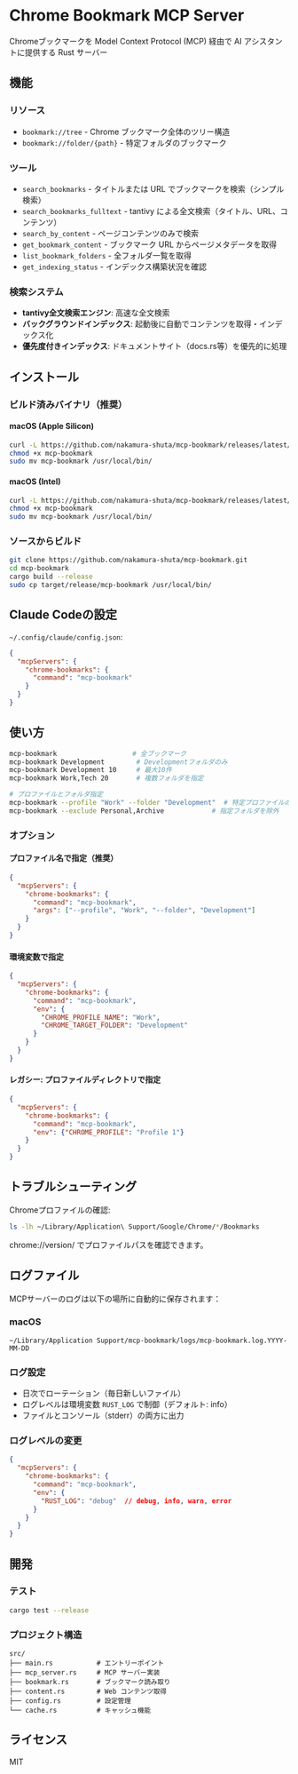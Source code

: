 # Chrome Bookmark MCP Server

Chromeブックマークを Model Context Protocol (MCP) 経由で AI アシスタントに提供する Rust サーバー

## 機能

### リソース
- `bookmark://tree` - Chrome ブックマーク全体のツリー構造
- `bookmark://folder/{path}` - 特定フォルダのブックマーク

### ツール
- `search_bookmarks` - タイトルまたは URL でブックマークを検索（シンプル検索）
- `search_bookmarks_fulltext` - tantivy による全文検索（タイトル、URL、コンテンツ）
- `search_by_content` - ページコンテンツのみで検索
- `get_bookmark_content` - ブックマーク URL からページメタデータを取得
- `list_bookmark_folders` - 全フォルダ一覧を取得
- `get_indexing_status` - インデックス構築状況を確認

### 検索システム
- **tantivy全文検索エンジン**: 高速な全文検索
- **バックグラウンドインデックス**: 起動後に自動でコンテンツを取得・インデックス化
- **優先度付きインデックス**: ドキュメントサイト（docs.rs等）を優先的に処理

## インストール

### ビルド済みバイナリ（推奨）

#### macOS (Apple Silicon)
```bash
curl -L https://github.com/nakamura-shuta/mcp-bookmark/releases/latest/download/mcp-bookmark-darwin-arm64 -o mcp-bookmark
chmod +x mcp-bookmark
sudo mv mcp-bookmark /usr/local/bin/
```

#### macOS (Intel)
```bash
curl -L https://github.com/nakamura-shuta/mcp-bookmark/releases/latest/download/mcp-bookmark-darwin-x64 -o mcp-bookmark
chmod +x mcp-bookmark
sudo mv mcp-bookmark /usr/local/bin/
```

### ソースからビルド
```bash
git clone https://github.com/nakamura-shuta/mcp-bookmark.git
cd mcp-bookmark
cargo build --release
sudo cp target/release/mcp-bookmark /usr/local/bin/
```

## Claude Codeの設定

`~/.config/claude/config.json`:

```json
{
  "mcpServers": {
    "chrome-bookmarks": {
      "command": "mcp-bookmark"
    }
  }
}
```

## 使い方

```bash
mcp-bookmark                   # 全ブックマーク
mcp-bookmark Development        # Developmentフォルダのみ
mcp-bookmark Development 10     # 最大10件
mcp-bookmark Work,Tech 20       # 複数フォルダを指定

# プロファイルとフォルダ指定
mcp-bookmark --profile "Work" --folder "Development"  # 特定プロファイルの特定フォルダ
mcp-bookmark --exclude Personal,Archive            # 指定フォルダを除外
```

### オプション

#### プロファイル名で指定（推奨）
```json
{
  "mcpServers": {
    "chrome-bookmarks": {
      "command": "mcp-bookmark",
      "args": ["--profile", "Work", "--folder", "Development"]
    }
  }
}
```

#### 環境変数で指定
```json
{
  "mcpServers": {
    "chrome-bookmarks": {
      "command": "mcp-bookmark",
      "env": {
        "CHROME_PROFILE_NAME": "Work",
        "CHROME_TARGET_FOLDER": "Development"
      }
    }
  }
}
```

#### レガシー: プロファイルディレクトリで指定
```json
{
  "mcpServers": {
    "chrome-bookmarks": {
      "command": "mcp-bookmark",
      "env": {"CHROME_PROFILE": "Profile 1"}
    }
  }
}
```

## トラブルシューティング

Chromeプロファイルの確認:
```bash
ls -lh ~/Library/Application\ Support/Google/Chrome/*/Bookmarks
```

chrome://version/ でプロファイルパスを確認できます。

## ログファイル

MCPサーバーのログは以下の場所に自動的に保存されます：

### macOS
```
~/Library/Application Support/mcp-bookmark/logs/mcp-bookmark.log.YYYY-MM-DD
```

### ログ設定
- 日次でローテーション（毎日新しいファイル）
- ログレベルは環境変数 `RUST_LOG` で制御（デフォルト: info）
- ファイルとコンソール（stderr）の両方に出力

### ログレベルの変更
```json
{
  "mcpServers": {
    "chrome-bookmarks": {
      "command": "mcp-bookmark",
      "env": {
        "RUST_LOG": "debug"  // debug, info, warn, error
      }
    }
  }
}
```

## 開発

### テスト
```bash
cargo test --release
```

### プロジェクト構造
```
src/
├── main.rs           # エントリーポイント
├── mcp_server.rs     # MCP サーバー実装
├── bookmark.rs       # ブックマーク読み取り
├── content.rs        # Web コンテンツ取得
├── config.rs         # 設定管理
└── cache.rs          # キャッシュ機能
```

## ライセンス

MIT